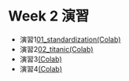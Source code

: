  # Week 2 演習

  - 演習1[01_standardization(Colab)](https://colab.research.google.com/drive/1j58W3HfWF7e62b7HE5EM2t5Frx9gapID?usp=sharing)
  - 演習2[02_titanic(Colab)](https://colab.research.google.com/drive/1BwPrahV0m5BQoo0KmNm-oaODj_lHr-VC?usp=sharing)
  - 演習3[(Colab)]()
  - 演習4[(Colab)]()


